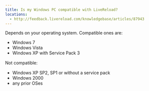 ```yaml
---
title: Is my Windows PC compatible with LiveReload?
locations:
  - http://feedback.livereload.com/knowledgebase/articles/87943
---
```


Depends on your operating system. Compatible ones are:

*   Windows 7
*   Windows Vista
*   Windows XP with Service Pack 3

<span class="Apple-style-span" style="line-height: 19px;">Not compatible:</span>

*   Windows XP SP2, SP1 or without a service pack
*   Windows 2000
*   any prior OSes<div></div>